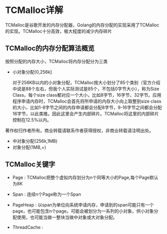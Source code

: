 # TCMalloc详解

TCMalloc是谷歌开发的内存分配器，Golang的内存分配的实现采用了TCMalloc的实现。TCMalloc十分高效，极大程度的减少内存碎片

## TCMalloc的内存分配算法概览

按照分配的内存大小，TCMalloc将内存分配分为三类
- 小对象分配(0,256k]

    对于256KB以内的小对象分配，TCMalloc按大小划分了85个类别（官方介绍中说是88个左右，但我个人实际测试是85个，不包括0字节大小），称为Size Class，每个size class都对应一个大小，比如8字节，16字节，32字节。应用程序申请内存时，TCMalloc会首先将所申请的内存大小向上取整到size class的大小，比如1-8字节之间的内存申请都会分配8字节，9-16字节之间都会分配16字节，以此类推。因此这里会产生内部碎片。TCMalloc将这里的内部碎片控制在12.5%以内。


著作权归作者所有。商业转载请联系作者获得授权，非商业转载请注明出处。
- 中对象分配(256k,1MB)
- 对象分配(1MB,+)


## TCMalloc关键字
- Page : TCMalloc把整个虚拟内存划分为n个同等大小的Page,每个Page默认为8K
- Span : 连续n个Page称为一个Span
- PageHeap : 以span为单位向系统申请内存，申请到的span可能只有一个page，也可能包含n个page。可能会被划分为一系列的小对象，供小对象分配使用，也可能当做一整块当做中对象或大对象分配。

- ThreadCache : 
